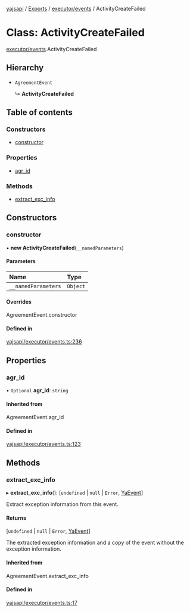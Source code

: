 [yajsapi](../README.md) / [Exports](../modules.md) / [executor/events](../modules/executor_events.md) / ActivityCreateFailed

# Class: ActivityCreateFailed

[executor/events](../modules/executor_events.md).ActivityCreateFailed

## Hierarchy

- `AgreementEvent`

  ↳ **ActivityCreateFailed**

## Table of contents

### Constructors

- [constructor](executor_events.activitycreatefailed.md#constructor)

### Properties

- [agr\_id](executor_events.activitycreatefailed.md#agr_id)

### Methods

- [extract\_exc\_info](executor_events.activitycreatefailed.md#extract_exc_info)

## Constructors

### constructor

• **new ActivityCreateFailed**(`__namedParameters`)

#### Parameters

| Name | Type |
| :------ | :------ |
| `__namedParameters` | `Object` |

#### Overrides

AgreementEvent.constructor

#### Defined in

[yajsapi/executor/events.ts:236](https://github.com/golemfactory/yajsapi/blob/8f42a91/yajsapi/executor/events.ts#L236)

## Properties

### agr\_id

• `Optional` **agr\_id**: `string`

#### Inherited from

AgreementEvent.agr\_id

#### Defined in

[yajsapi/executor/events.ts:123](https://github.com/golemfactory/yajsapi/blob/8f42a91/yajsapi/executor/events.ts#L123)

## Methods

### extract\_exc\_info

▸ **extract_exc_info**(): [`undefined` \| ``null`` \| `Error`, [YaEvent](executor_events.yaevent.md)]

Extract exception information from this event.

#### Returns

[`undefined` \| ``null`` \| `Error`, [YaEvent](executor_events.yaevent.md)]

The extracted exception information and a copy of the event without the exception information.

#### Inherited from

AgreementEvent.extract\_exc\_info

#### Defined in

[yajsapi/executor/events.ts:17](https://github.com/golemfactory/yajsapi/blob/8f42a91/yajsapi/executor/events.ts#L17)

